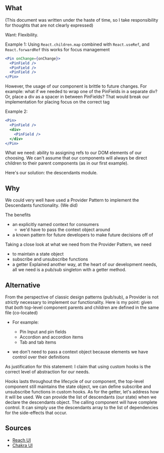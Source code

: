 ## What

(This document was written under the haste of time, so I take responsibility for thoughts that are not clearly expressed)

Want: Flexibility.

Example 1: Using `React.children.map` combined with `React.useRef`, and `React.forwardRef` this works for focus management

```jsx
<Pin onChange={onChange}>
  <PinField />
  <PinField />
  <PinField />
</Pin>
```

However, the usage of our component is brittle to future changes. For example: what if we needed to wrap one of the PinFields in a separate div? Or, place a div as a spacer in between PinFields? That would break our implementation for placing focus on the correct tag

Example 2:

```jsx
<Pin>
  <PinField />
  <div>
    <PinField />
  </div>
</Pin>
```

What we need: ability to assigning refs to our DOM elements of our choosing. We can't assume that our components will always be direct children to their parent components (as in our first example).

Here's our solution: the descendants module.

## Why

We could very well have used a Provider Pattern to implement the Descendants functionality. (We did)

The benefits

- an explicitly named context for consumers
  - we'd have to pass the context object around
- a known pattern for future developers to make future decisions off of

Taking a close look at what we need from the Provider Pattern, we need

- to maintain a state object
- subscribe and unsubscribe functions
- a getter
  Explained another way, at the heart of our development needs, all we need is a pub/sub singleton with a getter method.

## Alternative

From the perspective of classic design patterns (pub/sub), a Provider is not _strictly_ necessary to implement our functionality. Here is my point: given that _both_ top-level component parents and children are defined in the same file (co-located)

- For example:

  - Pin Input and pin fields
  - Accordion and accordion items
  - Tab and tab items

- we don't need to pass a context object because elements we have control over their definitions

As justification for this statement: I claim that using custom hooks is the correct level of abstraction for our needs.

Hooks lasts throughout the lifecycle of our component, the top-level component still maintains the state object, we can define subscribe and unsubscribe functions in custom hooks.
As for the getter, let's address how it will be used. We can provide the list of descendants (our state) when we declare the descendants object. The calling component will have complete control. It can simply use the descendants array to the list of dependencies for the side-effects that occur.

## Sources

- [Reach UI](https://github.com/reach/reach-ui/blob/1449650359c119c1afe25973aa7584e09e2c88bc/packages/descendants/src/index.tsx#L224)
- [Chakra UI](https://github.com/chakra-ui/chakra-ui/blob/d1a21ed1a4ec37ca9aee44f2db347ca44f092578/packages/descendant/src/use-descendant.ts#L69)
